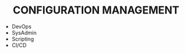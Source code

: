<center><h1>CONFIGURATION MANAGEMENT</h1></center>
<ul><li>DevOps</li>
<li>SysAdmin</li>
<li>Scripting</li>
<li>CI/CD</li></ul>
